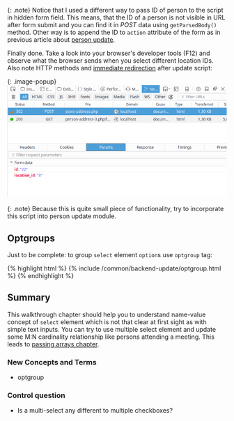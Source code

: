 {: .note}
Notice that I used a different way to pass ID of person to the script in hidden form field. This means, that the
ID of a person is not visible in URL after form submit and you can find it in *POST* data using `getParsedBody()`
method. Other way is to append the ID to `action` attribute of the form as in previous article about
[person update](../../backend-update/).

Finally done. Take a look into your browser's developer tools (F12) and observe what the browser sends when you
select different location IDs. Also note HTTP methods and [immediate redirection](../../backend-delete/#redirect-after-post)
after update script:

{: .image-popup}
![Select parameters](/common/backend-update/select-values.png)

{: .note}
Because this is quite small piece of functionality, try to incorporate this script into person update module.

## Optgroups
Just to be complete: to group `select` element `option`s use `optgroup` tag:

{% highlight html %}
{% include /common/backend-update/optgroup.html %}
{% endhighlight %}

## Summary
This walkthrough chapter should help you to understand name-value concept of `select` element which is not that clear
at first sight as with simple text inputs. You can try to use multiple select element and update some M:N cardinality
relationship like persons attending a meeting. This leads to [passing arrays chapter](../../passing-arrays/).

### New Concepts and Terms
- optgroup

### Control question
- Is a multi-select any different to multiple checkboxes?